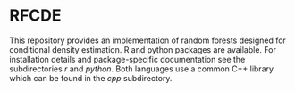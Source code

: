 RFCDE
===

This repository provides an implementation of random forests designed
for conditional density estimation. R and python packages are
available. For installation details and package-specific documentation
see the subdirectories _r_ and _python_. Both languages use a common
C++ library which can be found in the _cpp_ subdirectory.